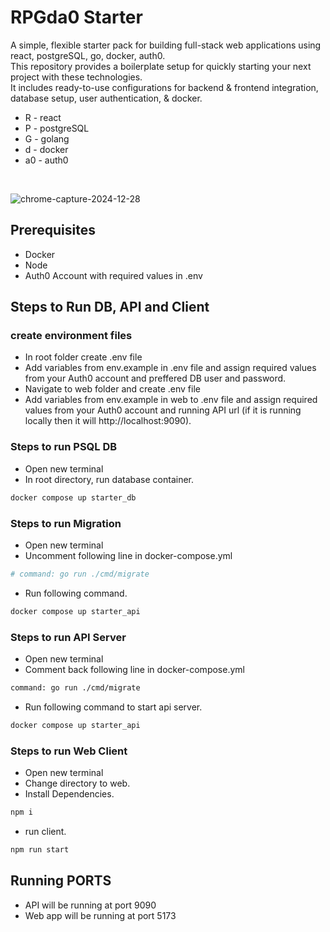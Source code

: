 # RPGda0 Starter
A simple, flexible starter pack for building full-stack web applications using react, postgreSQL, go, docker, auth0. <br/>
This repository provides a boilerplate setup for quickly starting your next project with these technologies. <br/>
It includes ready-to-use configurations for backend &amp; frontend integration, database setup, user authentication, &amp; docker.
- R - react
- P - postgreSQL
- G - golang
- d - docker
- a0 - auth0
<br/>

![chrome-capture-2024-12-28](https://github.com/user-attachments/assets/3806750c-780e-4db3-907f-7d4380ce4519)

## Prerequisites
- Docker
- Node
- Auth0 Account with required values in .env

## Steps to Run DB, API and Client

### create environment files
- In root folder create .env file
- Add variables from env.example in .env file and assign required values from your Auth0 account and preffered DB user and password.
- Navigate to web folder and create .env file
- Add variables from env.example in web to .env file and assign required values from your Auth0 account and running API url (if it is running locally then it will http://localhost:9090).

### Steps to run PSQL DB
- Open new terminal
- In root directory, run database container.
```bash
docker compose up starter_db
```

### Steps to run Migration
- Open new terminal
- Uncomment following line in docker-compose.yml
```bash
# command: go run ./cmd/migrate
```
- Run following command.
```bash
docker compose up starter_api
```

### Steps to run API Server
- Open new terminal
- Comment back following line in docker-compose.yml
```bash
command: go run ./cmd/migrate
```
- Run following command to start api server.
```bash
docker compose up starter_api
```

### Steps to run Web Client
- Open new terminal
- Change directory to web.
- Install Dependencies.
```bash
npm i
```
- run client.
```bash
npm run start
```

## Running PORTS
- API will be running at port 9090
- Web app will be running at port 5173
